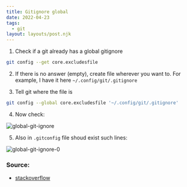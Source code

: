 ```yaml
---
title: Gitignore global
date: 2022-04-23
tags:
  - git
layout: layouts/post.njk
---
```


1. Check if a git already has a global gitignore

```bash
git config --get core.excludesfile
```

2. If there is no answer (empty), create file wherever you want to.
   For example, I have it here `~/.config/git/.gitignore`

3. Tell git where the file is

```bash
git config --global core.excludesfile '~/.config/git/.gitignore'
```

4. Now check:

![global-git-ignore](../../img/posts/2022-04-24-global-git-ignore.png)

5. Also in `.gitconfig` file shoud exist such lines:

![global-git-ignore-0](../../img/posts/2022-04-24-global-git-ignore_1.png)

### Source:

- [stackoverflow](<[../../img/posts/2022-04-20-alias-test-1.png](https://stackoverflow.com/questions/7335420/global-git-ignore)>)
